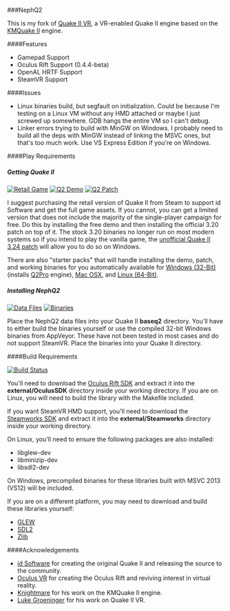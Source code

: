 ###NephQ2

This is my fork of [Quake II VR](https://github.com/q2vr/Quake2VR/), a VR-enabled Quake II engine based on the [KMQuake II](http://www.markshan.com/knightmare/) engine.

####Features

- Gamepad Support
- Oculus Rift Support (0.4.4-beta)
- OpenAL HRTF Support
- SteamVR Support

####Issues

- Linux binaries build, but segfault on initialization. Could be because I'm testing on a Linux VM without any HMD attached or maybe I just screwed up somewhere. GDB hangs the entire VM so I can't debug.
- Linker errors trying to build with MinGW on Windows. I probably need to build all the deps with MinGW instead of linking the MSVC ones, but that's too much work. Use VS Express Edition if you're on Windows.

####Play Requirements

##### Getting Quake II

[![Retail Game](https://img.shields.io/badge/Quake%20II-Full%20Game-blue.svg)](http://store.steampowered.com/app/2320/)
[![Q2 Demo](https://img.shields.io/badge/Quake%20II-3.14%20Demo-brightgreen.svg)](http://store.steampowered.com/app/2320/)
[![Q2 Patch](https://img.shields.io/badge/Quake%20II-3.20%20Patch-brightgreen.svg)](http://store.steampowered.com/app/2320/)

I suggest purchasing the retail version of Quake II from Steam to support id Software and get the full game assets. If you cannot, you can get a limited version that does not include the majority of the single-player campaign for free. Do this by installing the free demo and then installing the official 3.20 patch on top of it. The stock 3.20 binaries no longer run on most modern systems so if you intend to play the vanilla game, the [unofficial Quake II 3.24 patch](http://www.markshan.com/knightmare/downloads/quake2-3.24-win32.zip) will allow you to do so on Windows.

There are also "starter packs" that will handle installing the demo, patch, and working binaries for you automatically available for [Windows (32-Bit)](http://q2s.tastyspleen.net/) (installs [Q2Pro](http://skuller.net/q2pro/) engine), [Mac OSX](http://quake2world.net/files/Quake%20II%20%28Quake2World.net%29.dmg), and [Linux (64-Bit)](http://quake2world.net/files/quake2-quake2world.net-x86_64.tar.gz).

##### Installing NephQ2

[![Data Files](https://img.shields.io/badge/NephQ2-Data%20Files-brightgreen.svg)](https://drive.google.com/folderview?id=0B-r9NuHyXlh3fm1WREI1QkI5NWxXVXlxaXA0Tnpkb0dCNFQ3cTFqZ0tyX0FCd2VLS2JLVkk&usp=sharing)
[![Binaries](https://img.shields.io/badge/NephQ2-Windows%20(x86)-brightgreen.svg)](https://ci.appveyor.com/project/Nephatrine/nephq2/branch/master/artifacts)

Place the NephQ2 data files into your Quake II **baseq2** directory. You'll have to either build the binaries yourself or use the compiled 32-bit Windows binaries from AppVeyor. These have not been tested in most cases and do not support SteamVR. Place the binaries into your Quake II directory.

####Build Requirements

[![Build Status](https://ci.appveyor.com/api/projects/status/ga1l0v8hk0t5i6bj/branch/master?svg=true)](https://ci.appveyor.com/project/Nephatrine/nephq2/branch/master)

You'll need to download the [Oculus Rift SDK](https://developer.oculus.com/downloads/#version=pc-0.4.4-beta) and extract it into the **external/OculusSDK** directory inside your working directory. If you are on Linux, you will need to build the library with the Makefile included.

If you want SteamVR HMD support, you'll need to download the [Steamworks SDK](https://partner.steamgames.com/) and extract it into the **external/Steamworks** directory inside your working directory.

On Linux, you'll need to ensure the following packages are also installed:

- libglew-dev
- libminizip-dev
- libsdl2-dev

On Windows, precompiled binaries for these libraries built with MSVC 2013 (VS12) will be included.

If you are on a different platform, you may need to download and build these libraries yourself:

- [GLEW](http://glew.sourceforge.net/)
- [SDL2](https://www.libsdl.org/download-2.0.php)
- [Zlib](http://www.zlib.net/)

####Acknowledgements

- [id Software](http://www.idsoftware.com/) for creating the original Quake II and releasing the source to the community.
- [Oculus VR](https://www.oculus.com/) for creating the Oculus Rift and reviving interest in virtual reality.
- [Knightmare](http://www.markshan.com/knightmare/) for his work on the KMQuake II engine.
- [Luke Groeninger](https://github.com/dghost) for his work on Quake II VR.
